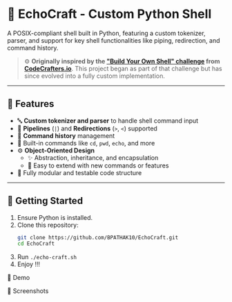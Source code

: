 # 🐚 EchoCraft - Custom Python Shell

A POSIX-compliant shell built in Python, featuring a custom tokenizer, parser, and support for key shell functionalities like piping, redirection, and command history.

> ⚙️ **Originally inspired by the ["Build Your Own Shell" challenge](https://app.codecrafters.io/courses/shell/overview) from [CodeCrafters.io](https://codecrafters.io)**. This project began as part of that challenge but has since evolved into a fully custom implementation.

---

## 🧠 Features

- 🔤 **Custom tokenizer and parser** to handle shell command input
- 🔁 **Pipelines** (`|`) and **Redirections** (`>`, `<`) supported
- 📜 **Command history** management
- 📂 Built-in commands like `cd`, `pwd`, `echo`, and more
- ⚙️ **Object-Oriented Design**
  - ✨ Abstraction, inheritance, and encapsulation
  - 🔧 Easy to extend with new commands or features
- 🧪 Fully modular and testable code structure

---

## 🚀 Getting Started

1. Ensure Python is installed.
2. Clone this repository:
   ```bash
   git clone https://github.com/BPATHAK10/EchoCraft.git
   cd EchoCraft
3. Run `./echo-craft.sh`
4. Enjoy !!!


🎥 Demo



📸 Screenshots

